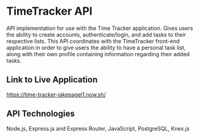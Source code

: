# TimeTracker API

API implementation for use with the Time Tracker application. Gives users the ability to create accounts, authenticate/login, and add tasks to their respective lists. This API coordinates with the TimeTracker front-end application in order to give users the ability to have a personal task list, along with their own profile containing information regarding their added tasks. 

## Link to Live Application

https://time-tracker-jakepagel1.now.sh/

## API Technologies

Node.js, Express.js and Express Router, JavaScript, PostgreSQL, Knex.js

